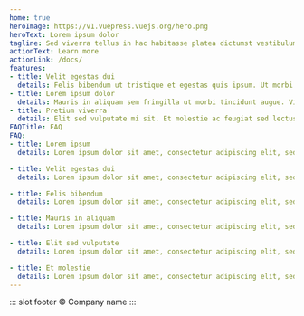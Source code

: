 ```yaml
---
home: true
heroImage: https://v1.vuepress.vuejs.org/hero.png
heroText: Lorem ipsum dolor
tagline: Sed viverra tellus in hac habitasse platea dictumst vestibulum. Velit egestas dui id ornare arcu odio.
actionText: Learn more
actionLink: /docs/
features:
- title: Velit egestas dui
  details: Felis bibendum ut tristique et egestas quis ipsum. Ut morbi tincidunt augue interdum. Sed pulvinar proin gravida hendrerit. Quis enim lobortis.
- title: Lorem ipsum dolor
  details: Mauris in aliquam sem fringilla ut morbi tincidunt augue. Viverra nibh cras pulvinar mattis nunc sed blandit libero.
- title: Pretium viverra
  details: Elit sed vulputate mi sit. Et molestie ac feugiat sed lectus vestibulum. Amet consectetur adipiscing elit duis tristique sollicitudin.
FAQTitle: FAQ
FAQ:
- title: Lorem ipsum
  details: Lorem ipsum dolor sit amet, consectetur adipiscing elit, sed do eiusmod tempor incididunt ut labore et dolore magna aliqua. Sed viverra tellus in hac habitasse platea dictumst vestibulum. Velit egestas dui id ornare arcu odio.

- title: Velit egestas dui
  details: Lorem ipsum dolor sit amet, consectetur adipiscing elit, sed do eiusmod tempor incididunt ut labore et dolore magna aliqua. Sed viverra tellus in hac habitasse platea dictumst vestibulum. Velit egestas dui id ornare arcu odio.

- title: Felis bibendum
  details: Lorem ipsum dolor sit amet, consectetur adipiscing elit, sed do eiusmod tempor incididunt ut labore et dolore magna aliqua. Sed viverra tellus in hac habitasse platea dictumst vestibulum. Velit egestas dui id ornare arcu odio.

- title: Mauris in aliquam
  details: Lorem ipsum dolor sit amet, consectetur adipiscing elit, sed do eiusmod tempor incididunt ut labore et dolore magna aliqua. Sed viverra tellus in hac habitasse platea dictumst vestibulum. Velit egestas dui id ornare arcu odio.

- title: Elit sed vulputate
  details: Lorem ipsum dolor sit amet, consectetur adipiscing elit, sed do eiusmod tempor incididunt ut labore et dolore magna aliqua. Sed viverra tellus in hac habitasse platea dictumst vestibulum. Velit egestas dui id ornare arcu odio.

- title: Et molestie
  details: Lorem ipsum dolor sit amet, consectetur adipiscing elit, sed do eiusmod tempor incididunt ut labore et dolore magna aliqua. Sed viverra tellus in hac habitasse platea dictumst vestibulum. Velit egestas dui id ornare arcu odio.
---
```

::: slot footer
© Company name
:::